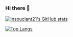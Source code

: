 ### Hi there 👋

<!--
**Insouciant21/Insouciant21** is a ✨ _special_ ✨ repository because its `README.md` (this file) appears on your GitHub profile.

Here are some ideas to get you started:

- 🔭 I’m currently working on ...
- 🌱 I’m currently learning ...
- 👯 I’m looking to collaborate on ...
- 🤔 I’m looking for help with ...
- 💬 Ask me about ...
- 📫 How to reach me: ...
- 😄 Pronouns: ...
- ⚡ Fun fact: ...
-->

[![Insouciant21's GitHub stats](https://github-readme-stats.vercel.app/api?username=Insouciant21)](https://moeblue.top)

[![Top Langs](https://github-readme-stats.vercel.app/api/top-langs/?username=Insouciant21)](https://github.com/Insouciant21)
